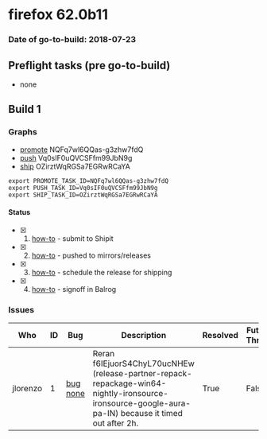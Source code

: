 # firefox 62.0b11

### Date of go-to-build: 2018-07-23

## Preflight tasks (pre go-to-build)
- none

## Build 1  

### Graphs
* [promote](https://tools.taskcluster.net/push-inspector/#/NQFq7wl6QQas-g3zhw7fdQ) NQFq7wl6QQas-g3zhw7fdQ
* [push](https://tools.taskcluster.net/push-inspector/#/Vq0sIF0uQVCSFfm99JbN9g) Vq0sIF0uQVCSFfm99JbN9g
* [ship](https://tools.taskcluster.net/push-inspector/#/OZirztWqRGSa7EGRwRCaYA) OZirztWqRGSa7EGRwRCaYA
```
export PROMOTE_TASK_ID=NQFq7wl6QQas-g3zhw7fdQ
export PUSH_TASK_ID=Vq0sIF0uQVCSFfm99JbN9g
export SHIP_TASK_ID=OZirztWqRGSa7EGRwRCaYA
```


#### Status
- [x] 1.  [how-to](https://wiki.mozilla.org/Release:Release_Automation_on_Mercurial:Starting_a_Release#Submit_to_Ship_It)  - submit to Shipit
- [x] 2.  [how-to](https://github.com/mozilla-releng/releasewarrior-2.0/blob/master/docs/release-promotion/desktop/howto.md#push-artifacts-to-releases-directory)  - pushed to mirrors/releases
- [x] 3.  [how-to](https://github.com/mozilla-releng/releasewarrior-2.0/blob/master/docs/release-promotion/desktop/howto.md#ship-the-release)  - schedule the release for shipping
- [x] 4.  [how-to](https://github.com/mozilla-releng/releasewarrior-2.0/blob/master/docs/release-promotion/desktop/howto.md#obtain-sign-offs-for-changes)  - signoff in Balrog

### Issues
| Who                 | ID               | Bug                                                                 | Description                | Resolved                | Future Threat                |
| ------------------- | ---------------- | ------------------------------------------------------------------- | -------------------------- | ----------------------- | ---------------------------- |
| jlorenzo  | 1 | [bug none](https://bugzil.la/none)        | Reran f6IEjuorS4ChyL70ucNHEw (release-partner-repack-repackage-win64-nightly-ironsource-ironsource-google-aura-pa-IN) because it timed out after 2h. | True | False |

